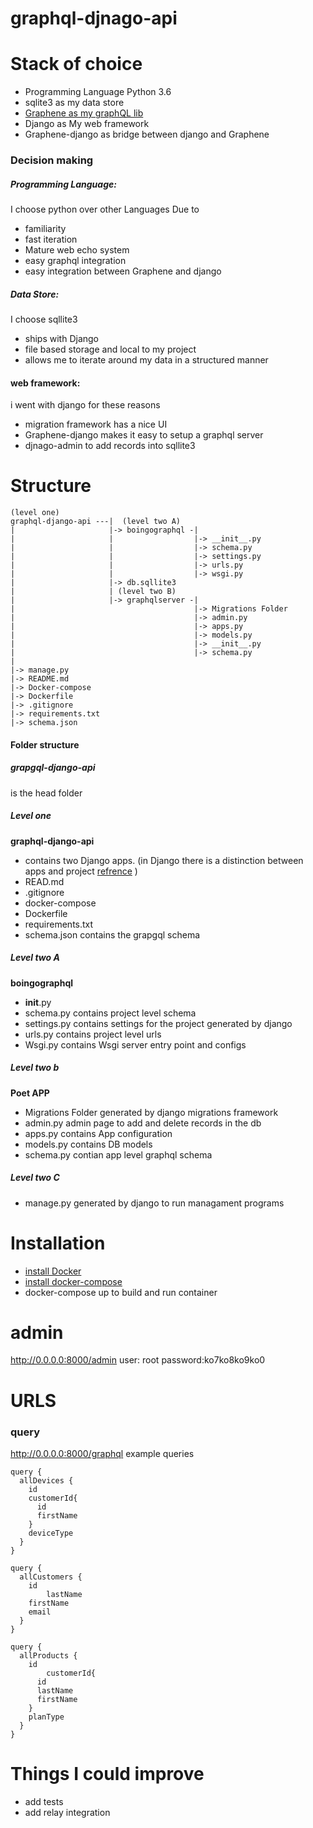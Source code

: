 # graphql-djnago-api

Stack of choice
===================
* Programming Language Python 3.6
* sqlite3 as my data store
* [Graphene as my graphQL lib](http://graphene-python.org/)
* Django as My web framework
* Graphene-django as bridge between django and Graphene

### Decision making

##### Programming Language:
I choose python over other Languages Due to
  * familiarity
  * fast iteration
  * Mature web echo system
  * easy graphql integration
  * easy integration between Graphene and django

##### Data Store:
I choose sqllite3
  * ships with Django
  * file based storage and local to my project
  * allows me to iterate around my data in a structured manner  

#### web framework:
 i went with django for these reasons
  * migration framework has a nice UI
  * Graphene-django makes it easy to setup a graphql server
  * djnago-admin to add records into sqllite3

Structure
===============
```
(level one)
graphql-django-api ---|  (level two A)
|                     |-> boingographql -|
|                     |                  |-> __init__.py
|                     |                  |-> schema.py
|                     |                  |-> settings.py
|                     |                  |-> urls.py
|                     |                  |-> wsgi.py
|                     |-> db.sqllite3
|                     | (level two B)
|                     |-> graphqlserver -|
|                                        |-> Migrations Folder
|                                        |-> admin.py
|                                        |-> apps.py
|                                        |-> models.py
|                                        |-> __init__.py
|                                        |-> schema.py
|                     
|-> manage.py
|-> README.md
|-> Docker-compose
|-> Dockerfile
|-> .gitignore
|-> requirements.txt
|-> schema.json
```
#### Folder structure
##### grapgql-django-api

is the head folder

##### Level one
**graphql-django-api**

* contains two Django apps. (in Django there is a distinction between apps and project [refrence](https://stackoverflow.com/questions/4879036/django-projects-vs-apps) )
* READ.md
* .gitignore
* docker-compose
* Dockerfile
* requirements.txt
* schema.json contains the grapgql schema


##### Level two A
**boingographql**
* __init__.py
* schema.py contains project level schema
* settings.py contains settings for the project generated by django
* urls.py contains project level urls
* Wsgi.py contains Wsgi server entry point and configs

##### Level two b
**Poet APP**
* Migrations Folder generated by django migrations framework
* admin.py admin page to add and delete records in the db
* apps.py contains  App configuration
* models.py contains DB models
* schema.py contian app level graphql schema

##### Level two C
* manage.py generated by django to run managament programs

Installation
====================
* [install Docker](https://docs.docker.com/install/)
* [install docker-compose](https://docs.docker.com/compose/install/)
* docker-compose up  to build and run container

admin
================
http://0.0.0.0:8000/admin
user:   root
password:ko7ko8ko9ko0

URLS
================
### query
http://0.0.0.0:8000/graphql
 example queries
```
query {
  allDevices {
  	id
   	customerId{
      id
      firstName
    }
    deviceType
  }
}
```

```
query {
  allCustomers {
  	id
 		lastName
    firstName
    email
  }
}
```
```
query {
  allProducts {
  	id
		customerId{
      id
      lastName
      firstName
    }
    planType
  }
}
```


Things I could improve
========================
  * add tests
  * add relay integration
